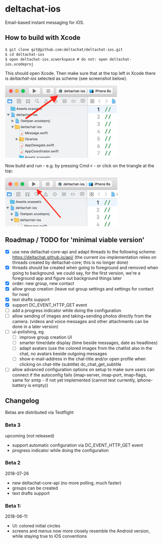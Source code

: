 # deltachat-ios

Email-based instant messaging for iOS.

## How to build with Xcode

    $ git clone git@github.com:deltachat/deltachat-ios.git
    $ cd deltachat-ios
    $ open deltachat-ios.xcworkspace # do not: open deltachat-ios.xcodeproj
    
This should open Xcode. Then make sure that at the top left in Xcode there is *deltachat-ios* selected as scheme (see screenshot below).

![Screenshot](supporting_images/screenshot_scheme_selection.png)

Now build and run - e.g. by pressing Cmd-r - or click on the triangle at the top:

![Screenshot](supporting_images/screenshot_build_and_run.png)

## Roadmap / TODO for 'minimal viable version'

- [X] use new deltachat-core-api and
 adapt threads to the following scheme:
 https://deltachat.github.io/api/
 (the current ios-implementation relies on
 threads created by deltachat-core; this is no longer done)
- [X] threads should be created when going to foreground
 and removed when going to background.
 we could say, for the first version, we're a foreground app
 and figure out background things later
- [X] order: new group, new contact
- [X] allow group creation (leave out group settings
      and settings for contact for now)
- [X] text drafts support
- [X] support DC_EVENT_HTTP_GET event
- [ ] add a progress indicator while doing the configuration
- [ ] allow sending of images
      and taking+sending photos directly from the camera.
      (videos and voice messages
      and other attachments can be done in a later version)
- [ ] ui-polishing, eg.
  - [ ] improve group creation UI
  - [ ] smarter time/date display
    (time beside messages, date as headlines)
  - [ ] adapt avatars (use the colored images from the chatlist
    also in the chat, no avatars beside outgoing messages
  - [ ] show e-mail-address in the chat-title and/or open profile
    when clicking on chat-title
    (subtitle) dc_chat_get_subtitle
- [ ] allow advanced configuration options on setup
      to make sure users can connect if the autoconfig fails
      (imap-server, imap-port, imap-flags, same for smtp -
      if not yet implemented
      (cannot test currently, iphone-battery is empty))

## Changelog

Betas are distributed via Testflight

### Beta 3
upcoming (not released)

- support automatic configuration via DC_EVENT_HTTP_GET event
- progress indicator while doing the configuration

### Beta 2
2018-07-26

- new deltachat-core-api (no more polling, much faster)
- groups can be created
- text drafts support

### Beta 1:
2018-06-11

- UI: colored initial circles
- screens and menus now more closely resemble the Android version, while staying true to iOS conventions
